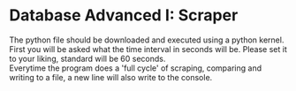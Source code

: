 # Database Advanced I: Scraper
The python file should be downloaded and executed using a python kernel. <br>
First you will be asked what the time interval in seconds will be. Please set it to your liking, standard will be 60 seconds. <br>
Everytime the program does a 'full cycle' of scraping, comparing and writing to a file, a new line will also write to the console.
